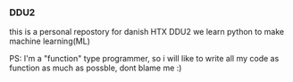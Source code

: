### DDU2

this is a personal repostory for danish HTX DDU2
we learn python to make machine learning(ML)

PS: I'm a "function" type programmer, so i will like to write all my code as function as much as possble, dont blame me :)
